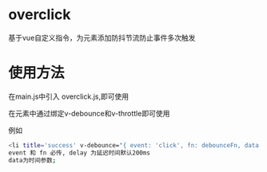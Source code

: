 ﻿# overclick
基于vue自定义指令，为元素添加防抖节流防止事件多次触发


# 使用方法

在main.js中引入 overclick.js,即可使用

在元素中通过绑定v-debounce和v-throttle即可使用

例如 
```bash
<li title='success' v-debounce="{ event: 'click', fn: debounceFn, data: 1, delay: 1000 }">success</li> 
event 和 fn 必传, delay 为延迟时间默认200ms
data为时间参数;
```